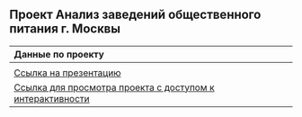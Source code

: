 ## Проект Анализ заведений общественного питания г. Москвы

|  Данные по проекту |  
| :---------------------- |
||
| [Ссылка на презентацию](https://disk.yandex.ru/i/NqwrMIwUEUA0jg)| 
| [Ссылка для просмотра проекта с доступом к интерактивности](https://nbviewer.org/github/ViktoriaSpb/analysis_projects/blob/42e0a2e8f5a58160da665b6ed2c991a0f0fd3121/msc_folium/msc_folium.ipynb)|








